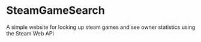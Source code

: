 # SteamGameSearch
A simple website for looking up steam games and see owner statistics using the Steam Web API
